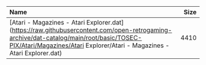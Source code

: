 |Name|Size|
|:---|---:|
|[Atari - Magazines - Atari Explorer.dat](https://raw.githubusercontent.com/open-retrogaming-archive/dat-catalog/main/root/basic/TOSEC-PIX/Atari/Magazines/Atari Explorer/Atari - Magazines - Atari Explorer.dat)|4410|
